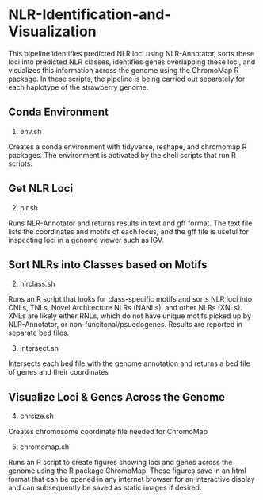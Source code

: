 # NLR-Identification-and-Visualization

This pipeline identifies predicted NLR loci using NLR-Annotator, sorts these loci into predicted NLR classes, identifies genes overlapping these loci, and visualizes this information across the genome using the ChromoMap R package. In these scripts, the pipeline is being carried out separately for each haplotype of the strawberry genome.

## Conda Environment

1. env.sh

Creates a conda environment with tidyverse, reshape, and chromomap R packages. The environment is activated by the shell scripts that run R scripts.

## Get NLR Loci

2. nlr.sh

Runs NLR-Annotator and returns results in text and gff format. The text file lists the coordinates and motifs of each locus, and the gff file is useful for inspecting loci in a genome viewer such as IGV.

## Sort NLRs into Classes based on Motifs

2. nlrclass.sh

Runs an R script that looks for class-specific motifs and sorts NLR loci into CNLs, TNLs, Novel Architecture NLRs (NANLs), and other NLRs (XNLs). XNLs are likely either RNLs, which do not have unique motifs picked up by NLR-Annotator, or non-funcitonal/psuedogenes. Results are reported in separate bed files.

3. intersect.sh

Intersects each bed file with the genome annotation and returns a bed file of genes and their coordinates

## Visualize Loci & Genes Across the Genome

4. chrsize.sh

Creates chromosome coordinate file needed for ChromoMap

5. chromomap.sh

Runs an R script to create figures showing loci and genes across the genome using the R package ChromoMap. These figures save in an html format that can be opened in any internet browser for an interactive display and can subsequently be saved as static images if desired. 
